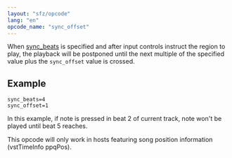 ```yaml
---
layout: "sfz/opcode"
lang: "en"
opcode_name: "sync_offset"
---
```

When [sync_beats](sync_beats) is specified and after input controls instruct
the region to play, the playback will be postponed until the next multiple of
the specified value plus the `sync_offset` value is crossed.

## Example

```
sync_beats=4
sync_offset=1
```

In this example, if note is pressed in beat 2 of current track,
note won't be played until beat 5 reaches.

This opcode will only work in hosts featuring song position information
(vstTimeInfo ppqPos).
